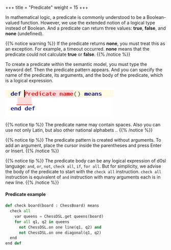 +++
title = "Predicate"
weight = 15
+++

In mathematical logic, a predicate is commonly understood to be a Boolean-valued function. However, we use the extended notion of a logical type instead of Boolean. And a predicate can return three values: **true**, **false**, and **none** (undefined).

{{% notice warning %}}
If the predicate returns **none**, you must treat this as an exception. For example, a timeout occurred. **none** means that the predicate could not calculate **true** or **false**.
{{% /notice %}}

To create a predicate within the semantic model, you must type the keyword def. Then the predicate pattern appears. And you can specify the name of the predicate, its arguments, and the body of the predicate, which is a logical expression.

![def](def.png)

{{% notice tip %}}
The predicate name may contain spaces. Also you can use not only Latin, but also other national alphabets ..
{{% /notice %}}

{{% notice tip %}}
The predicate pattern is created without arguments. To add an argument, place the cursor inside the parentheses and press Enter or Insert.
{{% /notice %}}

{{% notice tip %}}
The predicate body can be any logical expression of d0sl language: `and`, `or`, `not`, `check all`, `if`, `for all`.
But for simplicity, we advise the body of the predicate to start with the `check all` instruction. `check all` instruction is equivalent of `and` instruction with many arguments each is in new line.
{{% /notice %}}

#### Predicate example

```python
def check board(board : ChessBoard) means 
  check all 
    var queens = ChessDSL.get queens(board) 
    for all q1, q2 in queens 
      not ChessDSL.on one line(q1, q2) and 
      not ChessDSL.on one diagonal(q1, q2) 
  end 
end def
```